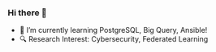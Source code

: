 ### Hi there 👋

<!--
**amura870/amura870** is a ✨ _special_ ✨ repository because its `README.md` (this file) appears on your GitHub profile.

Here are some ideas to get you started:
-->

<!-- - 🔭 I’m currently working on , -->
- 🌱 I’m currently learning PostgreSQL, Big Query, Ansible!
- 🔍 Research Interest: Cybersecurity, Federated Learning
<!-- - 👯 I’m looking to collaborate on ...
- 🤔 I’m looking for help with ...
- 💬 Ask me about ...
- 📫 How to reach me: ...
- 😄 Pronouns: ...
- ⚡ Fun fact: ... -->


